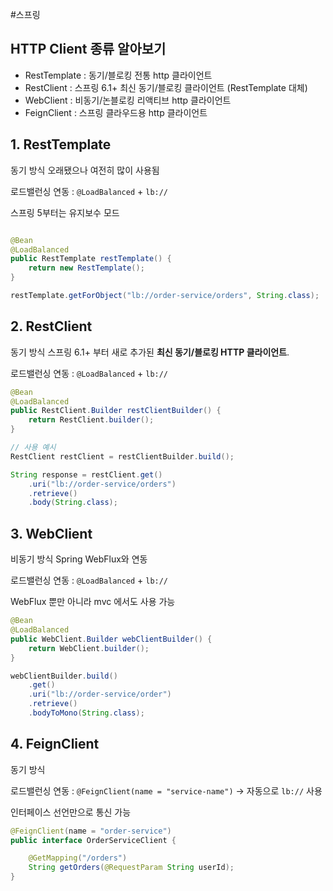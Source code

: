 #스프링 

## HTTP Client 종류 알아보기

- RestTemplate : 동기/블로킹 전통 http 클라이언트
- RestClient : 스프링 6.1+ 최신 동기/블로킹 클라이언트 (RestTemplate 대체)
- WebClient : 비동기/논블로킹 리액티브 http 클라이언트
- FeignClient : 스프링 클라우드용 http 클라이언트

## 1. RestTemplate
동기 방식
오래됐으나 여전히 많이 사용됨

로드밸런싱 연동 : `@LoadBalanced` + `lb://`

스프링 5부터는 유지보수 모드

```java

@Bean
@LoadBalanced
public RestTemplate restTemplate() {
	return new RestTemplate();
}

restTemplate.getForObject("lb://order-service/orders", String.class);
```

## 2. RestClient
동기 방식
스프링 6.1+ 부터 새로 추가된 **최신 동기/블로킹 HTTP 클라이언트**.

로드밸런싱 연동 : `@LoadBalanced` + `lb://`

```java
@Bean
@LoadBalanced
public RestClient.Builder restClientBuilder() {
    return RestClient.builder();
}

// 사용 예시
RestClient restClient = restClientBuilder.build();

String response = restClient.get()
    .uri("lb://order-service/orders")
    .retrieve()
    .body(String.class);
```


## 3. WebClient
비동기 방식
Spring WebFlux와 연동

로드밸런싱 연동 : `@LoadBalanced` + `lb://`

WebFlux 뿐만 아니라 mvc 에서도 사용 가능

```java
@Bean
@LoadBalanced
public WebClient.Builder webClientBuilder() {
	return WebClient.builder();
}

webClientBuilder.build()
	.get()
	.uri("lb://order-service/order")
	.retrieve()
	.bodyToMono(String.class);
```

## 4. FeignClient
동기 방식

로드밸런싱 연동 : `@FeignClient(name = "service-name")` -> 자동으로 `lb://` 사용

인터페이스 선언만으로 통신 가능

```java
@FeignClient(name = "order-service")
public interface OrderServiceClient {

	@GetMapping("/orders")
	String getOrders(@RequestParam String userId);
}
```